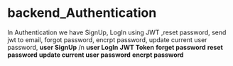 # backend_Authentication
In Authentication we have SignUp, LogIn using JWT ,reset password, send jwt to email, forgot password, encrpt password, update current user password, 
**user SignUp** /n
**user LogIn**
**JWT Token**
**forget password**
**reset password**
**update current user password**
**encrpt password**
